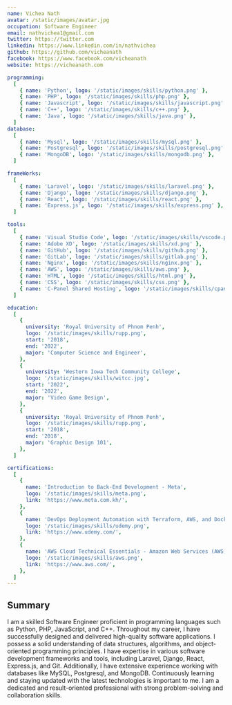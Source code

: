 ```yaml
---
name: Vichea Nath
avatar: /static/images/avatar.jpg
occupation: Software Engineer
email: nathvichea1@gmail.com
twitter: https://twitter.com
linkedin: https://www.linkedin.com/in/nathvichea
github: https://github.com/vicheanath
facebook: https://www.facebook.com/vicheanath
website: https://vicheanath.com

programming:
  [
    { name: 'Python', logo: '/static/images/skills/python.png' },
    { name: 'PHP', logo: '/static/images/skills/php.png' },
    { name: 'Javascript', logo: '/static/images/skills/javascript.png' },
    { name: 'C++', logo: '/static/images/skills/c++.png' },
    { name: 'Java', logo: '/static/images/skills/java.png' },
  ]
database:
  [
    { name: 'Mysql', logo: '/static/images/skills/mysql.png' },
    { name: 'Postgresql', logo: '/static/images/skills/postgresql.png' },
    { name: 'MongoDB', logo: '/static/images/skills/mongodb.png' },
  ]

frameWorks:
  [
    { name: 'Laravel', logo: '/static/images/skills/laravel.png' },
    { name: 'Django', logo: '/static/images/skills/django.png' },
    { name: 'React', logo: '/static/images/skills/react.png' },
    { name: 'Express.js', logo: '/static/images/skills/express.png' },
  ]

tools:
  [
    { name: 'Visual Studio Code', logo: '/static/images/skills/vscode.png' },
    { name: 'Adobe XD', logo: '/static/images/skills/xd.png' },
    { name: 'GitHub', logo: '/static/images/skills/github.png' },
    { name: 'GitLab', logo: '/static/images/skills/gitlab.png' },
    { name: 'Nginx', logo: '/static/images/skills/nginx.png' },
    { name: 'AWS', logo: '/static/images/skills/aws.png' },
    { name: 'HTML', logo: '/static/images/skills/html.png' },
    { name: 'CSS', logo: '/static/images/skills/css.png' },
    { name: 'C-Panel Shared Hosting', logo: '/static/images/skills/cpanel.png' },
  ]

education:
  [
    {
      university: 'Royal University of Phnom Penh',
      logo: '/static/images/skills/rupp.png',
      start: '2018',
      end: '2022',
      major: 'Computer Science and Engineer',
    },
    {
      university: 'Western Iowa Tech Community College',
      logo: '/static/images/skills/witcc.jpg',
      start: '2022',
      end: '2022',
      major: 'Video Game Design',
    },
    {
      university: 'Royal University of Phnom Penh',
      logo: '/static/images/skills/rupp.png',
      start: '2018',
      end: '2018',
      major: 'Graphic Design 101',
    },
  ]

certifications:
  [
    {
      name: 'Introduction to Back-End Development - Meta',
      logo: '/static/images/skills/meta.png',
      link: 'https://www.meta.com.kh/',
    },
    {
      name: 'DevOps Deployment Automation with Terraform, AWS, and Docker - Udemy',
      logo: '/static/images/skills/udemy.png',
      link: 'https://www.udemy.com/',
    },
    {
      name: 'AWS Cloud Technical Essentials - Amazon Web Services (AWS)',
      logo: '/static/images/skills/aws.png',
      link: 'https://www.aws.com/',
    },
  ]
---
```


## Summary

I am a skilled Software Engineer proficient in programming languages such as Python, PHP, JavaScript, and C++. Throughout my career, I have successfully designed and delivered high-quality software applications. I possess a solid understanding of data structures, algorithms, and object-oriented programming principles. I have expertise in various software development frameworks and tools, including Laravel, Django, React, Express.js, and Git. Additionally, I have extensive experience working with databases like MySQL, Postgresql, and MongoDB. Continuously learning and staying updated with the latest technologies is important to me. I am a dedicated and result-oriented professional with strong problem-solving and collaboration skills.

